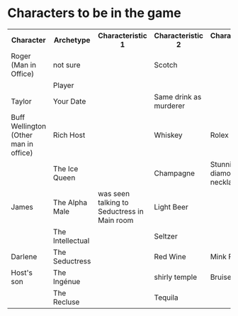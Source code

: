# Characters to be in the game

<html>
<body>

<table style="width:100%">
  <tr>
    <th>Character</th>
    <th>Archetype</th>
    <th>Characteristic 1</th>
    <th>Characteristic 2</th>
    <th>Characteristic 3</th>
    <th>Characteristic 4</th>
    <th>Murderer Posibility?</th>
  </tr>
  <tr>
    <td> Roger (Man in Office)</td>
    <td>not sure</td>
    <td></td>
    <td>Scotch</td>
    <td></td>
    <td></td>
    <td></td>
  </tr>
  <tr>
    <td></td>
    <td> Player </td>
    <td></td>
    <td></td>
    <td></td>
    <td></td>
  </tr>
  <tr>
    <td> Taylor </td>
    <td> Your Date </td>
    <td></td>
    <td>Same drink as murderer</td>
    <td></td>
    <td></td>
    <td>Path A</td>
  </tr>
  <tr>
    <td> Buff Wellington (Other man in office)</td>
    <td> Rich Host</td>
    <td></td>
    <td>Whiskey</td>
    <td>Rolex Watch</td>
    <td></td>
    <td>Path B</td>
  </tr>
  <tr>
    <td></td>
    <td> The Ice Queen </td>
    <td></td>
    <td>Champagne</td>
    <td>Stunning diamond necklace</td>
    <td></td>
    <td>Path C</td>
  </tr>
  <tr>
    <td> James </td>
    <td> The Alpha Male </td>
    <td>was seen talking to Seductress in Main room</td>
    <td>Light Beer</td>
    <td></td>
    <td></td>
    <td></td>
  </tr>
  <tr>
    <td></td>
    <td> The Intellectual </td>
    <td></td>
    <td>Seltzer</td>
    <td></td>
    <td></td>
    <td></td>
  </tr>
  <tr>
    <td> Darlene </td>
    <td> The Seductress </td>
    <td></td>
    <td>Red Wine</td>
    <td>Mink Fur Coat</td>
    <td></td>
    <td>Path D</td>
  </tr>
  <tr>
    <td>Host's son</td>
    <td> The Ingénue </td>
    <td></td>
    <td>shirly temple</td>
    <td>Bruise</td>
    <td></td>
    <td>Path E</td>
  </tr>
  <tr>
    <td></td>
    <td> The Recluse </td>
    <td></td>
    <td>Tequila</td>
    <td></td>
    <td></td>
    <td></td>
  </tr>
</table>

</body>
</html>
